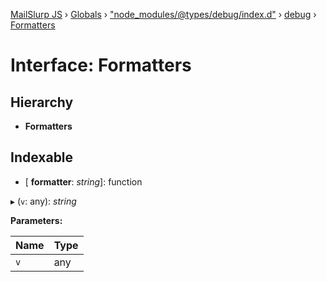 [MailSlurp JS](../README.md) › [Globals](../globals.md) › ["node_modules/@types/debug/index.d"](../modules/_node_modules__types_debug_index_d_.md) › [debug](../modules/_node_modules__types_debug_index_d_.debug.md) › [Formatters](_node_modules__types_debug_index_d_.debug.formatters.md)

# Interface: Formatters

## Hierarchy

* **Formatters**

## Indexable

* \[ **formatter**: *string*\]: function

▸ (`v`: any): *string*

**Parameters:**

Name | Type |
------ | ------ |
`v` | any |
